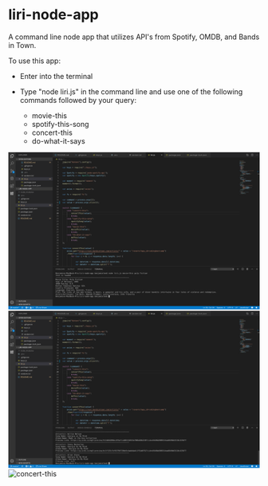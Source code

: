 # liri-node-app

A command line node app that utilizes API's from Spotify, OMDB, and Bands in Town.

To use this app:

* Enter into the terminal
* Type "node liri.js" in the command line and use one of the following      commands followed by your query:
    
    * movie-this
    * spotify-this-song
    * concert-this
    * do-what-it-says

![movie-this](images/moviethis.png)
![spotify-this-song](images/spotify.png)
![concert-this](images/concert)
